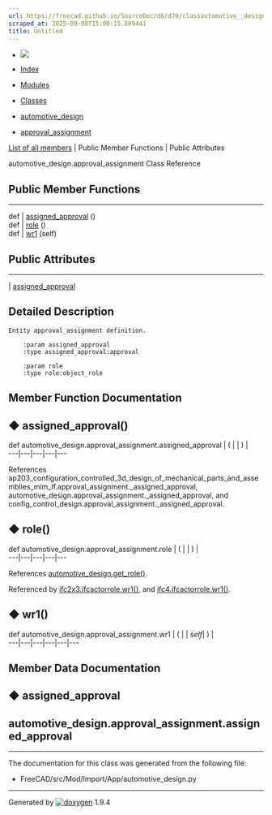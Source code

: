 ```yaml
---
url: https://freecad.github.io/SourceDoc/d6/d70/classautomotive__design_1_1approval__assignment.html
scraped_at: 2025-09-08T15:00:15.809441
title: Untitled
---
```


  * [ ![](https://www.freecad.org/svg/logo-freecad.svg) ](https://freecadweb.org "FreeCAD")
  * [Index](../../index.html "Index")
  * [Modules](../../modules.html "Modules list")
  * [Classes](../../annotated.html "Annotated list")

  * [automotive_design](../../d4/ddf/namespaceautomotive__design.html)
  * [approval_assignment](../../d6/d70/classautomotive__design_1_1approval__assignment.html)

[List of all members](../../d1/da6/classautomotive__design_1_1approval__assignment-members.html) | Public Member Functions | Public Attributes

automotive_design.approval_assignment Class Reference

##  Public Member Functions  
  
---  
def | [assigned_approval](../../d6/d70/classautomotive__design_1_1approval__assignment.html#a1f4a8e1dc77c825f2cde2ac433a865a6) ()  
def | [role](../../d6/d70/classautomotive__design_1_1approval__assignment.html#afdb9a9d175f7ec35647876226d6adcc2) ()  
def | [wr1](../../d6/d70/classautomotive__design_1_1approval__assignment.html#aac2d2a5658b3794b85cca2d0120869ea) (self)  
  
##  Public Attributes  
  
---  
|
[assigned_approval](../../d6/d70/classautomotive__design_1_1approval__assignment.html#a5600c6172d731fb944ed6482bca51f02)  
  
## Detailed Description

    
    
    Entity approval_assignment definition.
    
        :param assigned_approval
        :type assigned_approval:approval
    
        :param role
        :type role:object_role

## Member Function Documentation

## ◆ assigned_approval()

def automotive_design.approval_assignment.assigned_approval  | ( | | ) |   
---|---|---|---|---  
  
References
ap203_configuration_controlled_3d_design_of_mechanical_parts_and_assemblies_mim_lf.approval_assignment._assigned_approval,
automotive_design.approval_assignment._assigned_approval, and
config_control_design.approval_assignment._assigned_approval.

## ◆ role()

def automotive_design.approval_assignment.role  | ( | | ) |   
---|---|---|---|---  
  
References
[automotive_design.get_role()](../../d4/ddf/namespaceautomotive__design.html#aa39c3b3145ab49b56fd7b3de3f8effb4).

Referenced by
[ifc2x3.ifcactorrole.wr1()](../../d9/d2f/classifc2x3_1_1ifcactorrole.html#ae281a252ec7f6b1d00c2b9989182978f),
and
[ifc4.ifcactorrole.wr1()](../../d8/d4c/classifc4_1_1ifcactorrole.html#aad59c64b5c5e278a59b5366592647b2d).

## ◆ wr1()

def automotive_design.approval_assignment.wr1  | ( |  | _self_| ) |   
---|---|---|---|---|---  
  
## Member Data Documentation

## ◆ assigned_approval

automotive_design.approval_assignment.assigned_approval  
---  
  
* * *

The documentation for this class was generated from the following file:

  * FreeCAD/src/Mod/Import/App/automotive_design.py

* * *

Generated by
[![doxygen](../../doxygen.svg)](https://www.doxygen.org/index.html) 1.9.4

